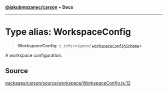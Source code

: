 [**@jakubmazanec/carson**](../README.md) • **Docs**

---

# Type alias: WorkspaceConfig

> **WorkspaceConfig**: `z.infer`\<_typeof_
> [`workspaceConfigSchema`](../variables/workspaceConfigSchema.md)\>

A workspace configuration.

## Source

[packages/carson/source/workspace/WorkspaceConfig.ts:12](https://github.com/jakubmazanec/js-tools/blob/7be96c9bc335915647cfe729050b17fe2580309a/packages/carson/source/workspace/WorkspaceConfig.ts#L12)
